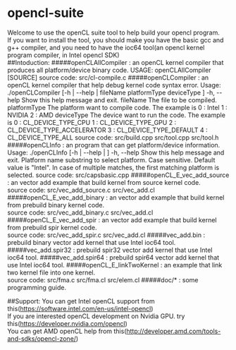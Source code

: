 # opencl-suite<br>
Welcome to use the openCL suite tool to help build your opencl program.<br>
If you want to install the tool, you should make you have the basic gcc and g++ compiler, and you need to have the ioc64 tool(an opencl kernel program compiler, in Intel opencl SDK)  <br> 
##Intoduction:
#####openCLAllCompiler : 
                      an openCL kernel compiler that produces all platform/device binary code.
                      USAGE: openCLAllCompiler [SOURCE] 
                      source code: src/cl-compile.c
#####openCLCompiler    : 
                      an openCL kernel compiler that help debug kernel code syntax error.
                      Usage: ./openCLCompiler [-h | --help | fileName platformType deviceType ] 
                            -h, --help     Show this help message and exit.
                            fileName       The file to be compiled.
                            platformType   The platform want to compile code. The example is
                                            0 : Intel 
                                            1 : NVIDIA
                                            2 : AMD 
                            deviceType     The device want to run the code. The example is
                                            0 : CL_DEVICE_TYPE_CPU 
                                            1 : CL_DEVICE_TYPE_GPU
                                            2 : CL_DEVICE_TYPE_ACCELERATOR 
                                            3 : CL_DEVICE_TYPE_DEFAULT
                                            4 : CL_DEVICE_TYPE_ALL
                      source code: src/build.cpp src/tool.cpp src/tool.h
#####openCLInfo        : 
                      an program that can get platform/device information.
                      Usage: ./openCLInfo [-h | --help | <PLATFORM>]
                              -h, --help    Show this help message and exit.
                              <PLATFORM>    Platform name substring to select platform.
                                            Case sensitive. Default value is "Intel".
                                            In case of multiple matches, the first matching
                                            platform is selected.
                      source code: src/capsbasic.cpp
#####openCL_E_vec_add_source : 
                      an vector add example that build kernel from source kernel code.    
                      source code: src/vec_add_source.c src/vec_add.cl
#####openCL_E_vec_add_binary : 
                      an vector add example that build kernel from prebuild binary kernel code.   
                      source code: src/vec_add_binary.c src/vec_add.cl 
#####openCL_E_vec_add_spir   :
                      an vector add example that build kernel from prebuild spir kernel code.   
                      source code: src/vec_add_spir.c src/vec_add.cl 
#####vec_add.bin             : 
                      prebuild binary vector add kernel that use Intel ioc64 tool.
#####vec_add.spir32          : 
                      prebuild spir32 vector add kernel that use Intel ioc64 tool.
#####vec_add.spir64          : 
                      prebuild spir64 vector add kernel that use Intel ioc64 tool.
#####openCL_E_linkTwoKernel  : 
                      an example that link two kernel file into one kernel.      
                      source code: src/fma.c src/fma.cl src/elem.cl
#####doc/*  : 
                      some programming guide.
  
                      




##Support:
You can get Intel openCL support from this(https://software.intel.com/en-us/intel-opencl)<br>
If you are interested openCL development on Nvidia GPU. try this(https://developer.nvidia.com/opencl)<br>
You can get AMD openCL help from this(http://developer.amd.com/tools-and-sdks/opencl-zone/)<br>
